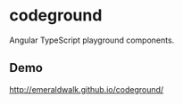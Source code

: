# codeground
Angular TypeScript playground components.

## Demo
http://emeraldwalk.github.io/codeground/
